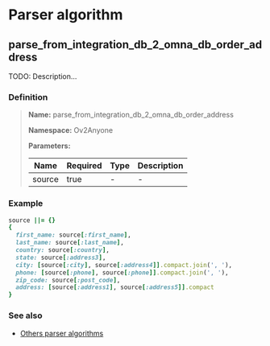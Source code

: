 # Parser algorithm
 
## parse_from_integration_db_2_omna_db_order_address

TODO: Description...
    
### Definition

> **Name:** parse_from_integration_db_2_omna_db_order_address
> 
> **Namespace:** Ov2Anyone
>
> **Parameters:**
> 
> | Name | Required | Type | Description |
> | ---- | -------- | ---- | ----------- |
> | source | true | - | - |

### Example
```ruby
source ||= {}
{
  first_name: source[:first_name],
  last_name: source[:last_name],
  country: source[:country],
  state: source[:address3],
  city: [source[:city], source[:address4]].compact.join(', '),
  phone: [source[:phone], source[:phone]].compact.join(', '),
  zip_code: source[:post_code],
  address: [source[:address1], source[:address5]].compact
}
```

### See also
* [Others parser algorithms](overview?id=parse_from_integration_db_2_omna_db_order_address)